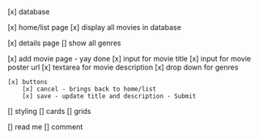 [x] database

[x] home/list page
    [x] display all movies in database

[x] details page
    [] show all genres

[x] add movie page - yay done
    [x] input for movie title
    [x] input for movie poster url
    [x] textarea for movie description
    [x] drop down for genres

    [x] buttons
        [x] cancel - brings back to home/list
        [x] save - update title and description - Submit

[] styling
    [] cards
    [] grids

[] read me
[] comment
